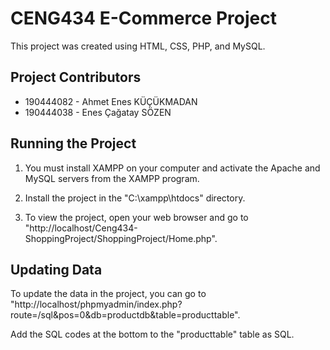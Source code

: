 # CENG434 E-Commerce Project

This project was created using HTML, CSS, PHP, and MySQL.

## Project Contributors
- 190444082 - Ahmet Enes KÜÇÜKMADAN
- 190444038 - Enes Çağatay SÖZEN

## Running the Project

1. You must install XAMPP on your computer and activate the Apache and MySQL servers from the XAMPP program.

2. Install the project in the "C:\xampp\htdocs" directory.

3. To view the project, open your web browser and go to "http://localhost/Ceng434-ShoppingProject/ShoppingProject/Home.php".

## Updating Data

To update the data in the project, you can go to "http://localhost/phpmyadmin/index.php?route=/sql&pos=0&db=productdb&table=producttable".

Add the SQL codes at the bottom to the "producttable" table as SQL.


